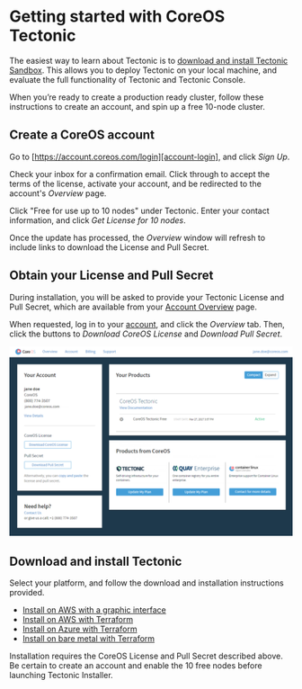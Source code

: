 # Getting started with CoreOS Tectonic

The easiest way to learn about Tectonic is to [download and install Tectonic Sandbox][install-sandbox]. This allows you to deploy Tectonic on your local machine, and evaluate the full functionality of Tectonic and Tectonic Console.

When you’re ready to create a production ready cluster, follow these instructions to create an account, and spin up a free 10-node cluster.

## Create a CoreOS account

Go to [https://account.coreos.com/login][account-login], and click *Sign Up*.

Check your inbox for a confirmation email. Click through to accept the terms of the license, activate your account, and be redirected to the account's *Overview* page.

Click "Free for use up to 10 nodes" under Tectonic. Enter your contact information, and click *Get License for 10 nodes*.

Once the update has processed, the *Overview* window will refresh to include links to download the License and Pull Secret.

## Obtain your License and Pull Secret

During installation, you will be asked to provide your Tectonic License and Pull Secret, which are available from your [Account Overview][account-overview] page.

When requested, log in to your [account][account-login], and click the *Overview* tab. Then, click the buttons to *Download CoreOS License* and *Download Pull Secret*.

<div class="row">
  <div class="col-lg-10 col-lg-offset-1 col-md-10 col-md-offset-1 col-sm-10 col-sm-offset-1 col-xs-10 col-xs-offset-1">
    <a href="../img/coreos-account-overview.png" class="co-m-screenshot">
      <img src="../img/coreos-account-overview.png" class="img-responsive">
    </a>
  </div>
</div>

## Download and install Tectonic

Select your platform, and follow the download and installation instructions provided.

* [Install on AWS with a graphic interface][aws-gui]
* [Install on AWS with Terraform][aws-tf]
* [Install on Azure with Terraform][azure-tf]
* [Install on bare metal with Terraform][bare-tf]

Installation requires the CoreOS License and Pull Secret described above. Be certain to create an account and enable the 10 free nodes before launching Tectonic Installer.


[aws-tf]: ../install/aws/aws-terraform.md
[aws-gui]: ../install/aws/index.md
[azure-tf]: ../install/azure/azure-terraform.md
[bare-tf]: ../install/bare-metal/index.md
[account-login]: https://account.coreos.com/login
[account-overview]: create-account.md#coreos-account-license-and-pull-secret
[install-sandbox]: https://coreos.com/tectonic/sandbox
